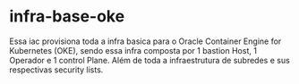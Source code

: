 # infra-base-oke

Essa iac provisiona toda a infra basica para o Oracle Container Engine for Kubernetes (OKE), sendo essa infra composta por 1 bastion Host, 1 Operador e 1 control Plane. Além de toda a infraestrutura de subredes e sus respectivas security lists.